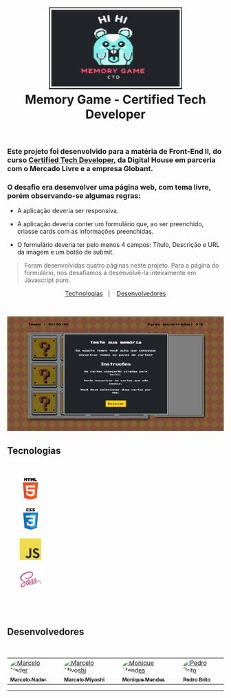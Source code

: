 <h1 align="center">
    <a href="https://checkpoint-01-fe-ii.github.io/form/"><img alt="Memory Game" src="./logoinicial.png" /></a>
    <br>
    Memory Game - Certified Tech Developer
</h1>
<br>

### Este projeto foi desenvolvido para a matéria de Front-End II, do curso <a id='ctd' href="https://assets.digitalhouse.com/content/br/course/certified-tech-developer.pdf">Certified Tech Developer</a>, da Digital House em parceria com o Mercado Livre e a empresa Globant.

### O desafio era desenvolver uma página web, com tema livre, porém observando-se algumas regras:

* A aplicação deveria ser responsiva.

* A aplicação deveria conter um formulário que, ao ser preenchido, criasse cards com as informações preenchidas.

* O formulário deveria ter pelo menos 4 campos: Título, Descrição e URL da imagem e um botão de submit.

> Foram desenvolvidas quatro páginas neste projeto. Para a página do formulário, nos desafiamos a desenvolvê-la inteiramente em Javascript puro.

</h4>

<p align="center">
  <a href="#Technologies">Technologias</a>&nbsp;&nbsp;&nbsp;|&nbsp;&nbsp;&nbsp;
  <a href="#developers">Desenvolvedores</a>
</p>

<br>

<!-- ![App Screenshot](./print-index-notebook3.png) -->
![App Screenshot](./print-game-notebook.png)

<div id="Technologies">

## Tecnologias
<br>

  <code>
    <img  height="50" src="https://raw.githubusercontent.com/github/explore/80688e429a7d4ef2fca1e82350fe8e3517d3494d/topics/html/html.png" alt="HTML">
  </code>
  <code>
    <img  height="50" src="https://raw.githubusercontent.com/github/explore/80688e429a7d4ef2fca1e82350fe8e3517d3494d/topics/css/css.png" alt="CSS">
  </code>
  <code>
    <img height="50" src="https://raw.githubusercontent.com/github/explore/80688e429a7d4ef2fca1e82350fe8e3517d3494d/topics/javascript/javascript.png" alt="JavaScript">
  </code>
  <code>
    <img height="50" src="https://raw.githubusercontent.com/devicons/devicon/master/icons/sass/sass-original.svg" alt="SASS">
  </code>
</div>
    <br>
    <br>

## Desenvolvedores
<br>
<table>
  <tr>
     <td>
        <a href="https://github.com/marcelonader" target="_blank">
          <img style="border-radius: 50%;" src="https://avatars.githubusercontent.com/u/80595683?v=4" width="100px;" alt="Marcelo Nader">
          <br />
          <sub>
            <b>Marcelo Nader</b>
          </sub>
        </a>
     </td>
          <td>
        <a href="https://github.com/marcelomsz" target="_blank">
          <img style="border-radius: 50%;" src="https://avatars.githubusercontent.com/u/80602218?v=4" width="100px;" alt="Marcelo Miyoshi">
          <br />
          <sub>
            <b>Marcelo Miyoshi</b>
          </sub>
        </a>
     </td>
          <td>
        <a href="https://github.com/monique36" target="_blank">
          <img style="border-radius: 50%;" src="https://avatars.githubusercontent.com/u/85459760?v=4" width="100px;" alt="Monique Mendes">
          <br />
          <sub>
            <b>Monique Mendes</b>
          </sub>
        </a>
     </td>
     <td>
        <a href="https://github.com/pedroisb" target="_blank">
          <img style="border-radius: 50%;" src="https://avatars.githubusercontent.com/u/81330818?v=4" width="100px;" alt="Pedro Brito">
          <br />
          <sub>
            <b>Pedro Brito</b>
          </sub>
        </a>
     </td>
  </tr>
</table>

---














